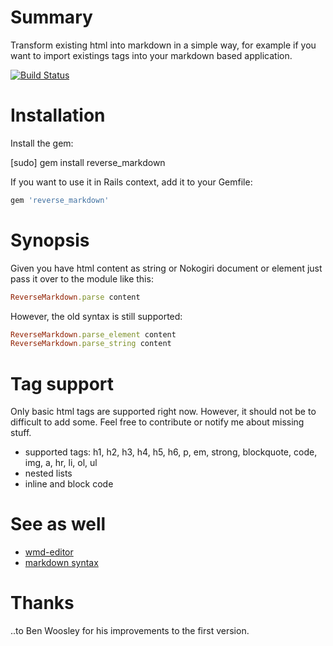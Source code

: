 # Summary

Transform existing html into markdown in a simple way, for example if you want to import existings tags into your markdown based application.

[![Build Status](https://secure.travis-ci.org/xijo/reverse_markdown.png?branch=master)](https://travis-ci.org/xijo/reverse_markdown)

# Installation

Install the gem:

  [sudo] gem install reverse_markdown

If you want to use it in Rails context, add it to your Gemfile:

```ruby
gem 'reverse_markdown'
```

# Synopsis

Given you have html content as string or Nokogiri document or element just pass it over to the module like this:

```ruby
ReverseMarkdown.parse content
````

However, the old syntax is still supported:

```ruby
ReverseMarkdown.parse_element content
ReverseMarkdown.parse_string content
````

# Tag support

Only basic html tags are supported right now. However, it should not be to difficult to add some. Feel free to contribute or notify me about missing stuff.

- supported tags: h1, h2, h3, h4, h5, h6, p, em, strong, blockquote, code, img, a, hr, li, ol, ul
- nested lists
- inline and block code

# See as well

- [wmd-editor](http://wmd-editor.com)
- [markdown syntax](http://daringfireball.net/projects/markdown)

# Thanks

..to Ben Woosley for his improvements to the first version.
